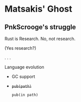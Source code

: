 # Matsakis' Ghost


## PnkScrooge's struggle

Rust is Research. No, not research.

<div class="fragment"><p>(Yes research?)</p></div>

. . .

Language evolution

 * GC support

 * ~~`pub(path)`~~ <div class="fragment">`pub(in path)`</div>
